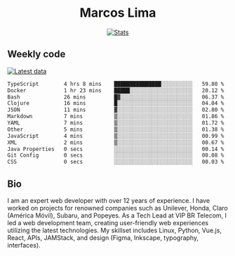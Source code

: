 <div align="center">
  <h1>Marcos Lima</h1>
  
  <a href="https://skvggor.dev">
    <img src="https://github.com/skvggor/skvggor/assets/958723/3c85f137-8d74-4cc8-a2b1-877784f3e44d" alt="Stats" />
  </a>
</div>

## Weekly code

[![Latest data](https://github.com/skvggor/skvggor/actions/workflows/main.yml/badge.svg)](https://github.com/skvggor/skvggor/actions/workflows/main.yml)

<!--START_SECTION:waka-->

```txt
TypeScript        4 hrs 8 mins    ███████████████░░░░░░░░░░   59.80 %
Docker            1 hr 23 mins    █████░░░░░░░░░░░░░░░░░░░░   20.12 %
Bash              26 mins         █▓░░░░░░░░░░░░░░░░░░░░░░░   06.37 %
Clojure           16 mins         █░░░░░░░░░░░░░░░░░░░░░░░░   04.04 %
JSON              11 mins         ▓░░░░░░░░░░░░░░░░░░░░░░░░   02.80 %
Markdown          7 mins          ▒░░░░░░░░░░░░░░░░░░░░░░░░   01.86 %
YAML              7 mins          ▒░░░░░░░░░░░░░░░░░░░░░░░░   01.72 %
Other             5 mins          ▒░░░░░░░░░░░░░░░░░░░░░░░░   01.38 %
JavaScript        4 mins          ▒░░░░░░░░░░░░░░░░░░░░░░░░   00.99 %
XML               2 mins          ▒░░░░░░░░░░░░░░░░░░░░░░░░   00.67 %
Java Properties   0 secs          ░░░░░░░░░░░░░░░░░░░░░░░░░   00.14 %
Git Config        0 secs          ░░░░░░░░░░░░░░░░░░░░░░░░░   00.08 %
CSS               0 secs          ░░░░░░░░░░░░░░░░░░░░░░░░░   00.03 %
```

<!--END_SECTION:waka-->

## Bio

<p>I am an expert web developer with over 12 years of experience. I have worked on projects for renowned companies such as Unilever, Honda, Claro (América Móvil), Subaru, and Popeyes. As a Tech Lead at VIP BR Telecom, I led a web development team, creating user-friendly web experiences utilizing the latest technologies. My skillset includes Linux, Python, Vue.js, React, APIs, JAMStack, and design (Figma, Inkscape, typography, interfaces).</p>

<!-- </details> -->

<!-- <div align="center">
  <h2>🤖 Recent Code Activity</h2>
  <img width="500" src="https://github-readme-stats.vercel.app/api/wakatime?username=skvggor&hide_title=true&layout=compact&theme=transparent" alt="Wakatime Stats" />
</div>

<br>

<div align="center">
  <h2>📈 GitHub Stats</h2>
  <img width="500" src="https://github-readme-stats.vercel.app/api?username=skvggor&show_icons=true&theme=transparent&hide_title=true&count_private=true" alt="GitHub Stats" />
</div>
 -->
